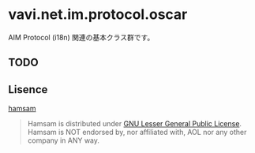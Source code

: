 # vavi.net.im.protocol.oscar

AIM Protocol (i18n) 関連の基本クラス群です。

## TODO

## Lisence

 [hamsam](http://hamsam.sourceforge.net/)

> Hamsam is distributed under <a href="http://www.gnu.org/licenses/lgpl.html">GNU Lesser General Public License</a>.
> Hamsam is NOT endorsed by, nor affiliated with,
> AOL nor any other company in ANY way.
